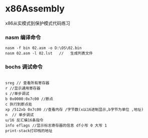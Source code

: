# x86Assembly
x86从实模式到保护模式代码练习


### nasm 编译命令
```
nasm -f bin 02.asm -o D:\OS\02.bin 
nasm 02.asm -l 02.lst   //   生成列表文件
``` 


### bochs 调试命令

```

sreg // 查看所有寄存器
r //显示通用寄存器
s //单步调试
b 0x0000:0x7c00 //断点
c 执行到断点处
xp /512xb 0x7c00 //查看内存 /字节数(x以16进制显示,b字节为单位 ,地址)
n  // 单步调试 
u/16 反汇编16条指令
info eflags //显示标志寄存器的信息 df小写 0 大写 1
print-stack打印栈的地址
```





